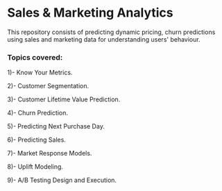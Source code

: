 # Sales & Marketing Analytics
This repository consists of predicting dynamic pricing, churn predictions using sales and marketing data for understanding users' behaviour. 
### Topics covered:

1)- Know Your Metrics.

2)- Customer Segmentation.

3)- Customer Lifetime Value Prediction.

4)- Churn Prediction.

5)- Predicting Next Purchase Day.

6)- Predicting Sales.

7)- Market Response Models.

8)- Uplift Modeling.

9)- A/B Testing Design and Execution.

